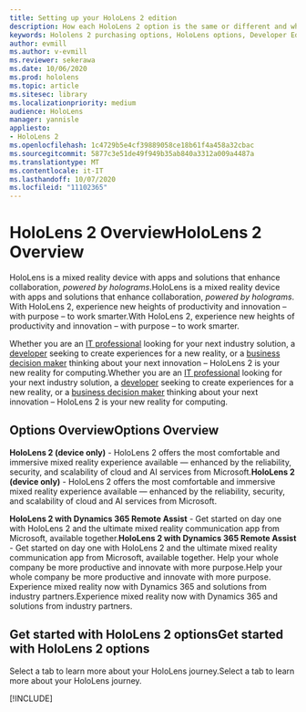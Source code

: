 ```yaml
---
title: Setting up your HoloLens 2 edition
description: How each HoloLens 2 option is the same or different and what to do after getting one.
keywords: Hololens 2 purchasing options, HoloLens options, Developer Edition
author: evmill
ms.author: v-evmill
ms.reviewer: sekerawa
ms.date: 10/06/2020
ms.prod: hololens
ms.topic: article
ms.sitesec: library
ms.localizationpriority: medium
audience: HoloLens
manager: yannisle
appliesto:
- HoloLens 2
ms.openlocfilehash: 1c4729b5e4cf39889058ce18b61f4a458a32cbac
ms.sourcegitcommit: 5877c3e51de49f949b35ab840a3312a009a4487a
ms.translationtype: MT
ms.contentlocale: it-IT
ms.lasthandoff: 10/07/2020
ms.locfileid: "11102365"
---
```

# <span data-ttu-id="44672-104">HoloLens 2 Overview</span><span class="sxs-lookup"><span data-stu-id="44672-104">HoloLens 2 Overview</span></span>

<span data-ttu-id="44672-105">HoloLens is a mixed reality device with apps and solutions that enhance collaboration, *powered by holograms*.</span><span class="sxs-lookup"><span data-stu-id="44672-105">HoloLens is a mixed reality device with apps and solutions that enhance collaboration, *powered by holograms*.</span></span> <span data-ttu-id="44672-106">With HoloLens 2, experience new heights of productivity and innovation – with purpose – to work smarter.</span><span class="sxs-lookup"><span data-stu-id="44672-106">With HoloLens 2, experience new heights of productivity and innovation – with purpose – to work smarter.</span></span>

<span data-ttu-id="44672-107">Whether you are an [IT professional](https://www.microsoft.com/hololens/apps) looking for your next industry solution, a [developer](https://www.microsoft.com/hololens/developers) seeking to create experiences for a new reality, or a [business decision maker](https://www.microsoft.com/hololens/apps) thinking about your next innovation – HoloLens 2 is your new reality for computing.</span><span class="sxs-lookup"><span data-stu-id="44672-107">Whether you are an [IT professional](https://www.microsoft.com/hololens/apps) looking for your next industry solution, a [developer](https://www.microsoft.com/hololens/developers) seeking to create experiences for a new reality, or a [business decision maker](https://www.microsoft.com/hololens/apps) thinking about your next innovation – HoloLens 2 is your new reality for computing.</span></span> 

## <span data-ttu-id="44672-108">Options Overview</span><span class="sxs-lookup"><span data-stu-id="44672-108">Options Overview</span></span>

<span data-ttu-id="44672-109">**HoloLens 2 (device only)** - HoloLens 2 offers the most comfortable and immersive mixed reality experience available — enhanced by the reliability, security, and scalability of cloud and AI services from Microsoft.</span><span class="sxs-lookup"><span data-stu-id="44672-109">**HoloLens 2 (device only)** - HoloLens 2 offers the most comfortable and immersive mixed reality experience available — enhanced by the reliability, security, and scalability of cloud and AI services from Microsoft.</span></span>

<span data-ttu-id="44672-110">**HoloLens 2 with Dynamics 365 Remote Assist** - Get started on day one with HoloLens 2 and the ultimate mixed reality communication app from Microsoft, available together.</span><span class="sxs-lookup"><span data-stu-id="44672-110">**HoloLens 2 with Dynamics 365 Remote Assist** - Get started on day one with HoloLens 2 and the ultimate mixed reality communication app from Microsoft, available together.</span></span> <span data-ttu-id="44672-111">Help your whole company be more productive and innovate with more purpose.</span><span class="sxs-lookup"><span data-stu-id="44672-111">Help your whole company be more productive and innovate with more purpose.</span></span> <span data-ttu-id="44672-112">Experience mixed reality now with Dynamics 365 and solutions from industry partners.</span><span class="sxs-lookup"><span data-stu-id="44672-112">Experience mixed reality now with Dynamics 365 and solutions from industry partners.</span></span>

## <span data-ttu-id="44672-113">Get started with HoloLens 2 options</span><span class="sxs-lookup"><span data-stu-id="44672-113">Get started with HoloLens 2 options</span></span>
<span data-ttu-id="44672-114">Select a tab to learn more about your HoloLens journey.</span><span class="sxs-lookup"><span data-stu-id="44672-114">Select a tab to learn more about your HoloLens journey.</span></span> 

[!INCLUDE[](includes/options-overview.md)]

